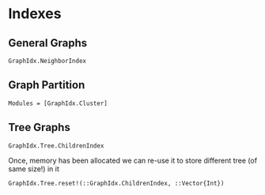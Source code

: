 Indexes
=======

General Graphs
-------------

```@docs
GraphIdx.NeighborIndex
```


Graph Partition
--------------

```@autodocs
Modules = [GraphIdx.Cluster]
```


Tree Graphs
----------

```@docs
GraphIdx.Tree.ChildrenIndex
```
Once, memory has been allocated we can re-use it to store different tree (of same size!) in it
```@docs
GraphIdx.Tree.reset!(::GraphIdx.ChildrenIndex, ::Vector{Int})
```
